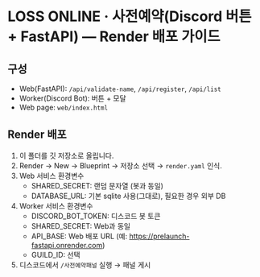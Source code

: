 # LOSS ONLINE · 사전예약(Discord 버튼 + FastAPI) — Render 배포 가이드

## 구성
- Web(FastAPI): `/api/validate-name`, `/api/register`, `/api/list`
- Worker(Discord Bot): 버튼 + 모달
- Web page: `web/index.html`

## Render 배포
1) 이 폴더를 깃 저장소로 올립니다.
2) Render → New → Blueprint → 저장소 선택 → `render.yaml` 인식.
3) Web 서비스 환경변수
   - SHARED_SECRET: 랜덤 문자열 (봇과 동일)
   - DATABASE_URL: 기본 sqlite 사용(그대로), 필요한 경우 외부 DB
4) Worker 서비스 환경변수
   - DISCORD_BOT_TOKEN: 디스코드 봇 토큰
   - SHARED_SECRET: Web과 동일
   - API_BASE: Web 배포 URL (예: https://prelaunch-fastapi.onrender.com)
   - GUILD_ID: 선택
5) 디스코드에서 `/사전예약패널` 실행 → 패널 게시
